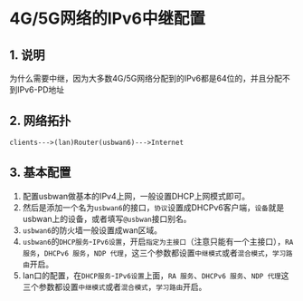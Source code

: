 # 4G/5G网络的IPv6中继配置

## 1. 说明
为什么需要中继，因为大多数4G/5G网络分配到的IPv6都是64位的，并且分配不到IPv6-PD地址

## 2. 网络拓扑
```
clients--->(lan)Router(usbwan6)--->Internet
```

## 3. 基本配置
1. 配置usbwan做基本的IPv4上网，一般设置DHCP上网模式即可。
2. 然后是添加一个名为`usbwan6`的接口，`协议`设置成DHCPv6客户端，`设备`就是usbwan上的设备，或者填写`@usbwan`接口别名。
3. `usbwan6`的防火墙一般设置成wan区域。
4. `usbwan6`的`DHCP服务`-`IPv6设置`，开启`指定为主接口`（注意只能有一个主接口），`RA 服务`，`DHCPv6 服务`，`NDP 代理`，这三个参数都设置`中继模式`或者`混合模式`，`学习路由`开启。
5. lan口的配置，在`DHCP服务`-`IPv6设置`上面，`RA 服务`、`DHCPv6 服务`、`NDP 代理`这三个参数都设置`中继模式`或者`混合模式`，`学习路由`开启。
